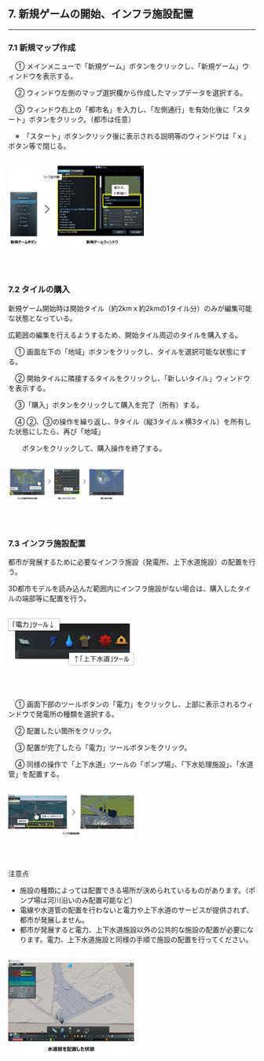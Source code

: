 ## 7. 新規ゲームの開始、インフラ施設配置

------

### 7.1 新規マップ作成

　① メインメニューで「新規ゲーム」ボタンをクリックし、「新規ゲーム」ウィンドウを表示する。

　② ウィンドウ左側のマップ選択欄から作成したマップデータを選択する。

　③ ウィンドウ右上の「都市名」を入力し、「左側通行」を有効化後に「スタート」ボタンをクリック。（都市は任意）

　※　「スタート」ボタンクリック後に表示される説明等のウィンドウは「ｘ」ボタン等で閉じる。

<br><img src="../resources/userMan/3-2-1-1.png" style="zoom: 27%;" />

<br><br>

### 7.2 タイルの購入

新規ゲーム開始時は開始タイル（約2kmｘ約2kmの1タイル分）のみが編集可能な状態となっている。

広範囲の編集を行えるようするため、開始タイル周辺のタイルを購入する。

　① 画面左下の「地域」ボタンをクリックし、タイルを選択可能な状態にする。

　② 開始タイルに隣接するタイルをクリックし、「新しいタイル」ウィンドウを表示する。

　③「購入」ボタンをクリックして購入を完了（所有）する。

　④ ②、③の操作を繰り返し、9タイル（縦3タイルｘ横3タイル）を所有した状態にしたら、再び「地域」

　　ボタンをクリックして、購入操作を終了する。

<br><img src="../resources/userMan/3-2-2-1.png" style="zoom: 23%;" />

<br><br>

### 7.3 インフラ施設配置

都市が発展するために必要なインフラ施設（発電所、上下水道施設）の配置を行う。

3D都市モデルを読み込んだ範囲内にインフラ施設がない場合は、購入したタイルの端部等に配置を行う。

<br><img src="../resources/userMan/3-2-3-1.png" style="zoom: 25%;" />

<br><br>

　① 画面下部のツールボタンの「電力」をクリックし、上部に表示されるウィンドウで発電所の種類を選択する。

　② 配置したい箇所をクリック。

　③ 配置が完了したら「電力」ツールボタンをクリック。

　④ 同様の操作で「上下水道」ツールの「ポンプ場」、「下水処理施設」、「水道管」を配置する。

<br><img src="../resources/userMan/3-2-3-2.png" style="zoom: 25%;" />

<br><br>

注意点

- 施設の種類によっては配置できる場所が決められているものがあります。（ポンプ場は河川沿いのみ配置可能など）
- 電線や水道管の配置を行わないと電力や上下水道のサービスが提供されず、都市が発展しません。
- 都市が発展すると電力、上下水道施設以外の公共的な施設の配置が必要になります。電力、上下水道施設と同様の手順で施設の配置を行ってください。

<br><img src="../resources/userMan/3-2-3-3.png" style="zoom: 25%;" />

<br><br>

